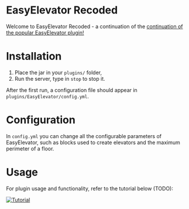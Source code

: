 # EasyElevator Recoded

Welcome to EasyElevator Recoded - a continuation of the [continuation of the popular EasyElevator plugin!](https://www.spigotmc.org/resources/easyelevator-1-11.40360/)


# Installation

1. Place the jar in your `plugins/` folder,
2. Run the server, type in `stop` to stop it.

After the first run, a configuration file should appear in `plugins/EasyElevator/config.yml`.


# Configuration

In `config.yml` you can change all the configurable parameters of EasyElevator, such as blocks used to create elevators and the maximum perimeter of a floor.


# Usage

For plugin usage and functionality, refer to the tutorial below (TODO):

[![Tutorial](https://img.youtube.com/vi/SBeYzoQPbu8/0.jpg)](https://www.youtube.com/watch?v=SBeYzoQPbu8)
